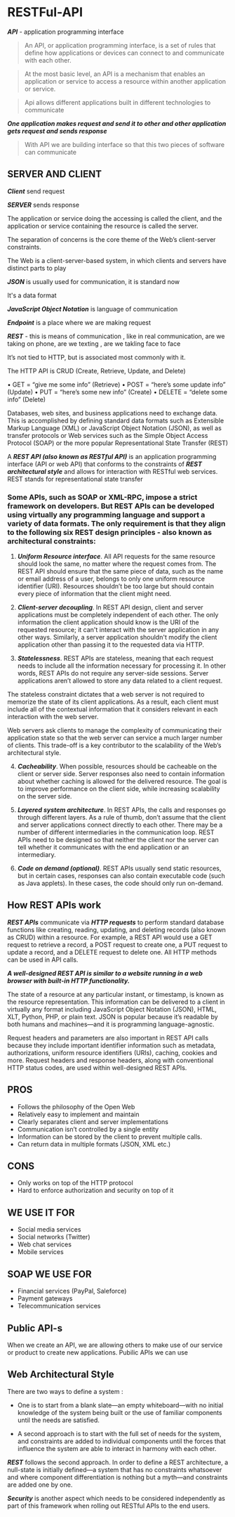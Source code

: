 # RESTFul-API



***API*** - application programming interface

> An API, or application programming interface, is a set of rules that define how applications or devices can connect to and communicate with each other.

> At the most basic level, an API is a mechanism that enables an application or service to access a resource within another application or service. 

> Api allows different applications built in different technologies to communicate

***One application makes request and send it to other and other application gets request and sends response***

> With API we are building interface so that this two pieces of software can communicate

## SERVER AND CLIENT

***Client*** send request

***SERVER*** sends response

The application or service doing the accessing is called the client, and the application or service containing the resource is called the server.

The separation of concerns is the core theme of the Web’s client-server constraints.

The Web is a client-server-based system, in which clients and servers have distinct
parts to play

***JSON*** is usually used for communication, it is standard now

It's a data format

***JavaScript Object Notation*** is language of communication

***Endpoint*** is a place where we are making request

***REST*** - this is means of communication , like in real communication, are we taking on phone, are we texting , are we takling face to face 

It’s not tied to HTTP, but is associated most commonly with it.

The HTTP API is CRUD (Create, Retrieve, Update, and Delete)

•	 GET = “give me some info” (Retrieve)
•	 POST = “here’s some update info” (Update)
•	 PUT = “here’s some new info” (Create)
•	 DELETE = “delete some info” (Delete)

Databases, web sites, and business applications need to exchange data. This is
accomplished by defining standard data formats such as Extensible Markup Language
(XML) or JavaScript Object Notation (JSON), as well as transfer protocols or Web services
such as the Simple Object Access Protocol (SOAP) or the more popular Representational
State Transfer (REST)

A ***REST API (also known as RESTful API)*** is an application programming interface (API or web API) that conforms to the constraints of ***REST 
architectural style*** and allows for interaction with RESTful web services. REST stands for representational state transfer

### Some APIs, such as SOAP or XML-RPC, impose a strict framework on developers. But REST APIs can be developed using virtually any programming language and support a variety of data formats. The only requirement is that they align to the following six REST design principles - also known as architectural constraints:

1. ***Uniform Resource interface***. All API requests for the same resource should look the same, no matter where the request comes from. The REST API should ensure that the same piece of data, such as the name or email address of a user, belongs to only one uniform resource identifier (URI). Resources shouldn’t be too large but should contain every piece of information that the client might need.

2. ***Client-server decoupling***. In REST API design, client and server applications must be completely independent of each other. The only information the client application should know is the URI of the requested resource; it can't interact with the server application in any other ways. Similarly, a server application shouldn't modify the client application other than passing it to the requested data via HTTP.

3. ***Statelessness***. REST APIs are stateless, meaning that each request needs to include all the information necessary for processing it. In other words, REST APIs do not require any server-side sessions. Server applications aren’t allowed to store any data related to a client request.

The stateless constraint dictates that a web server is not required to memorize the
state of its client applications. As a result, each client must include all of the contextual
information that it considers relevant in each interaction with the web server.

Web servers ask clients to manage the complexity of communicating their
application state so that the web server can service a much larger number of clients. This
trade-off is a key contributor to the scalability of the Web’s architectural style.

4. ***Cacheability***. When possible, resources should be cacheable on the client or server side. Server responses also need to contain information about whether caching is allowed for the delivered resource. The goal is to improve performance on the client side, while increasing scalability on the server side.

5. ***Layered system architecture***. In REST APIs, the calls and responses go through different layers. As a rule of thumb, don’t assume that the client and server applications connect directly to each other. There may be a number of different intermediaries in the communication loop. REST APIs need to be designed so that neither the client nor the server can tell whether it communicates with the end application or an intermediary.

6. ***Code on demand (optional)***. REST APIs usually send static resources, but in certain cases, responses can also contain executable code (such as Java applets). In these cases, the code should only run on-demand.


## How REST APIs work

***REST APIs*** communicate via ***HTTP requests*** to perform standard database functions like creating, reading, updating, and deleting records (also known as CRUD) within a resource. For example, a REST API would use a GET request to retrieve a record, a POST request to create one, a PUT request to update a record, and a DELETE request to delete one. All HTTP methods can be used in API calls.

***A well-designed REST API is similar to a website running in a web browser with built-in HTTP functionality.***

The state of a resource at any particular instant, or timestamp, is known as the resource representation. This information can be delivered to a client in virtually any format including JavaScript Object Notation (JSON), HTML, XLT, Python, PHP, or plain text. JSON is popular because it’s readable by both humans and machines—and it is programming language-agnostic.

Request headers and parameters are also important in REST API calls because they include important identifier information such as metadata, authorizations, uniform resource identifiers (URIs), caching, cookies and more. Request headers and response headers, along with conventional HTTP status codes, are used within well-designed REST APIs.


## PROS 

- Follows the philosophy of the Open Web
- Relatively easy to implement and maintain
- Clearly separates client and server implementations
- Communication isn’t controlled by a single entity
- Information can be stored by the client to prevent multiple calls.
- Can return data in multiple formats (JSON, XML etc.)

## CONS 

- Only works on top of the HTTP protocol
- Hard to enforce authorization and security on top of it


## WE USE IT FOR 

- Social media services
- Social networks (Twitter)
- Web chat services
- Mobile services

## SOAP WE USE FOR

- Financial services (PayPal, Saleforce)
- Payment gateways
- Telecommunication services



## Public API-s

When we create an API, we are allowing others to make use of our service or product to create new applications. Pubilic APIs we can use


## Web Architectural Style

There are two ways to define a system :

- One is to start from a blank slate—an empty whiteboard—with no
initial knowledge of the system being built or the use of familiar
components until the needs are satisfied.

- A second approach is to start with the full set of needs for the
system, and constraints are added to individual components
until the forces that influence the system are able to interact in
harmony with each other.

***REST*** follows the second approach. In order to define a REST architecture, a
null-state is initially defined—a system that has no constraints whatsoever and where
component differentiation is nothing but a myth—and constraints are added one by
one.

***Security*** is another aspect which needs to be considered independently as part
of this framework when rolling out RESTful APIs to the end users.





